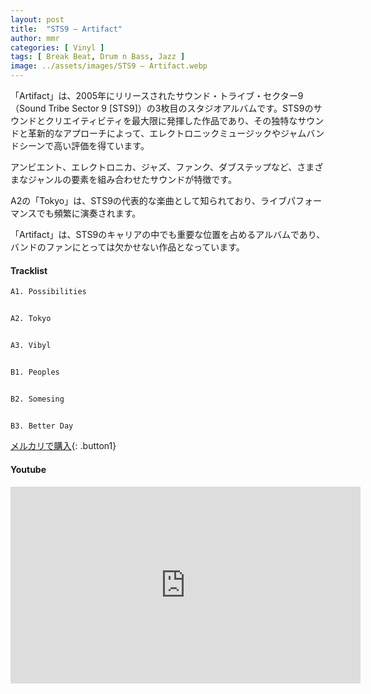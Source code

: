 ```yaml
---
layout: post
title:  "STS9 – Artifact"
author: mmr
categories: [ Vinyl ]
tags: [ Break Beat, Drum n Bass, Jazz ]
image: ../assets/images/STS9 – Artifact.webp
---
```


「Artifact」は、2005年にリリースされたサウンド・トライブ・セクター9（Sound Tribe Sector 9 [STS9]）の3枚目のスタジオアルバムです。STS9のサウンドとクリエイティビティを最大限に発揮した作品であり、その独特なサウンドと革新的なアプローチによって、エレクトロニックミュージックやジャムバンドシーンで高い評価を得ています。

アンビエント、エレクトロニカ、ジャズ、ファンク、ダブステップなど、さまざまなジャンルの要素を組み合わせたサウンドが特徴です。

A2の「Tokyo」は、STS9の代表的な楽曲として知られており、ライブパフォーマンスでも頻繁に演奏されます。

「Artifact」は、STS9のキャリアの中でも重要な位置を占めるアルバムであり、バンドのファンにとっては欠かせない作品となっています。


#### Tracklist
```md
A1. Possibilities


A2. Tokyo


A3. Vibyl


B1. Peoples


B2. Somesing


B3. Better Day
```

[メルカリで購入](https://jp.mercari.com/item/m77083791286?afid=6142608987){: .button1}

#### Youtube
<iframe width="560" height="315" src="https://www.youtube.com/embed/w-dPyfCe_vQ?si=GHXuKOfR8ZEVKid0" title="YouTube video player" frameborder="0" allow="accelerometer; autoplay; clipboard-write; encrypted-media; gyroscope; picture-in-picture; web-share" referrerpolicy="strict-origin-when-cross-origin" allowfullscreen></iframe>